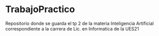 # TrabajoPractico
Repositorio donde se guarda el tp 2 de la materia Inteligencia Artificial correspondiente a la carrera de Lic. en Informatica de la UES21
